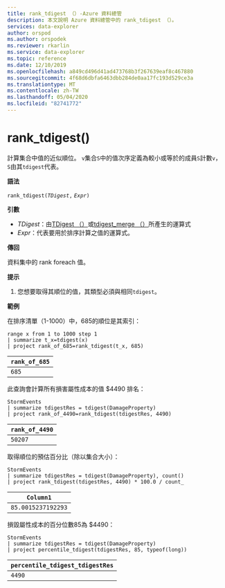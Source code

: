 ```yaml
---
title: rank_tdigest （）-Azure 資料總管
description: 本文說明 Azure 資料總管中的 rank_tdigest （）。
services: data-explorer
author: orspod
ms.author: orspodek
ms.reviewer: rkarlin
ms.service: data-explorer
ms.topic: reference
ms.date: 12/10/2019
ms.openlocfilehash: a849cd496d41ad473768b3f267639eaf8c467880
ms.sourcegitcommit: 4f68d6dbfa6463dbb284de0aa17fc193d529ce3a
ms.translationtype: MT
ms.contentlocale: zh-TW
ms.lasthandoff: 05/04/2020
ms.locfileid: "82741772"
---
```

# <a name="rank_tdigest"></a>rank_tdigest()

計算集合中值的近似順位。 `v`集合`S`中的值次序定義為較小或等於的成員`S`計數`v`， `S`由其`tdigest`代表。

**語法**

`rank_tdigest(`*`TDigest`*`,` *`Expr`*`)`

**引數**

* *TDigest*：由[TDigest （）](tdigest-aggfunction.md)或[tdigest_merge （）](tdigest-merge-aggfunction.md)所產生的運算式
* *Expr*：代表要用於排序計算之值的運算式。

**傳回**

資料集中的 rank foreach 值。

**提示**

1) 您想要取得其順位的值，其類型必須與相同`tdigest`。

**範例**

在排序清單（1-1000）中，685的順位是其索引：

```kusto
range x from 1 to 1000 step 1
| summarize t_x=tdigest(x)
| project rank_of_685=rank_tdigest(t_x, 685)
```

|`rank_of_685`|
|-------------|
|`685`        |

此查詢會計算所有損害屬性成本的值 $4490 排名：

```kusto
StormEvents
| summarize tdigestRes = tdigest(DamageProperty)
| project rank_of_4490=rank_tdigest(tdigestRes, 4490) 

```

|`rank_of_4490`|
|--------------|
|`50207`       |

取得順位的預估百分比（除以集合大小）：

```kusto
StormEvents
| summarize tdigestRes = tdigest(DamageProperty), count()
| project rank_tdigest(tdigestRes, 4490) * 100.0 / count_

```

|`Column1`         |
|------------------|
|`85.0015237192293`|


損毀屬性成本的百分位數85為 $4490：

```kusto
StormEvents
| summarize tdigestRes = tdigest(DamageProperty)
| project percentile_tdigest(tdigestRes, 85, typeof(long))

```

|`percentile_tdigest_tdigestRes`|
|-------------------------------|
|`4490`                         |


